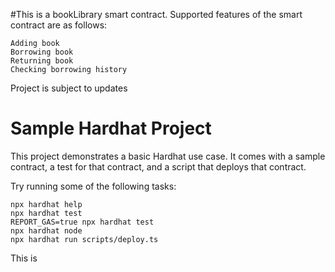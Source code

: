 #This is a bookLibrary smart contract.
Supported features of the smart contract are as follows:

```
Adding book
Borrowing book
Returning book
Checking borrowing history
```

Project is subject to updates

# Sample Hardhat Project

This project demonstrates a basic Hardhat use case. It comes with a sample contract, a test for that contract, and a script that deploys that contract.

Try running some of the following tasks:

```shell
npx hardhat help
npx hardhat test
REPORT_GAS=true npx hardhat test
npx hardhat node
npx hardhat run scripts/deploy.ts
```
This is 

